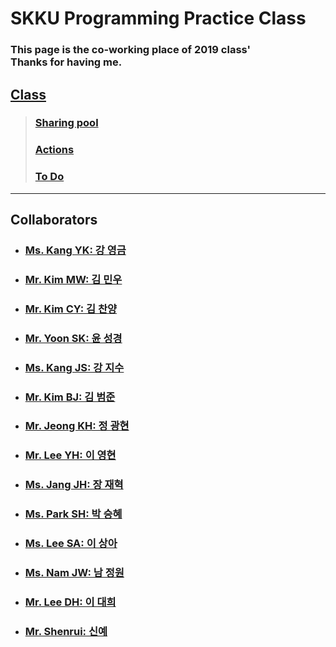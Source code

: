 # SKKU Programming Practice Class
### This page is the co-working place of 2019 class'<br> Thanks for having me.

## [Class](https://github.com/hochae2018/Java-program-practice-2019/projects/1)

> ### [Sharing pool](https://github.com/hochae2018/Java-program-practice-2019/projects/1#column-4815383)
> ### [Actions](https://github.com/hochae2018/Java-program-practice-2019/projects/1#column-4765584)
> ### [To Do](https://github.com/hochae2018/Java-program-practice-2019/projects/1#column-4765575)
------
## Collaborators

- ### [Ms. Kang YK: 강 영금]()
- ### [Mr. Kim MW: 김 민우]()
- ### [Mr. Kim CY: 김 찬양]()
- ### [Mr. Yoon SK: 윤 성경]()
- ### [Ms. Kang JS: 강 지수]()
- ### [Mr. Kim BJ: 김 범준]()
- ### [Mr. Jeong KH: 정 광현]()
- ### [Mr. Lee YH: 이 영현]()
- ### [Ms. Jang JH: 장 재혁]()
- ### [Ms. Park SH: 박 승혜]()
- ### [Ms. Lee SA: 이 상아]()
- ### [Ms. Nam JW: 남 정원]()
- ### [Mr. Lee DH: 이 대희]()
- ### [Mr. Shenrui: 신예]()
                     


